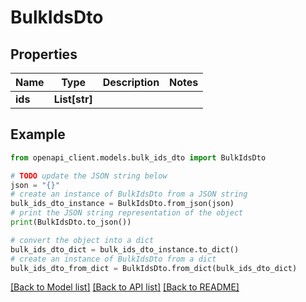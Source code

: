 # BulkIdsDto


## Properties

Name | Type | Description | Notes
------------ | ------------- | ------------- | -------------
**ids** | **List[str]** |  | 

## Example

```python
from openapi_client.models.bulk_ids_dto import BulkIdsDto

# TODO update the JSON string below
json = "{}"
# create an instance of BulkIdsDto from a JSON string
bulk_ids_dto_instance = BulkIdsDto.from_json(json)
# print the JSON string representation of the object
print(BulkIdsDto.to_json())

# convert the object into a dict
bulk_ids_dto_dict = bulk_ids_dto_instance.to_dict()
# create an instance of BulkIdsDto from a dict
bulk_ids_dto_from_dict = BulkIdsDto.from_dict(bulk_ids_dto_dict)
```
[[Back to Model list]](../README.md#documentation-for-models) [[Back to API list]](../README.md#documentation-for-api-endpoints) [[Back to README]](../README.md)


